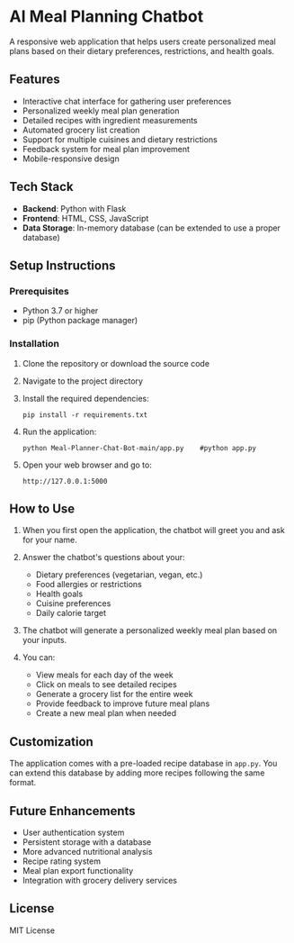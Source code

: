 # AI Meal Planning Chatbot

A responsive web application that helps users create personalized meal plans based on their dietary preferences, restrictions, and health goals.

## Features

- Interactive chat interface for gathering user preferences
- Personalized weekly meal plan generation
- Detailed recipes with ingredient measurements
- Automated grocery list creation
- Support for multiple cuisines and dietary restrictions
- Feedback system for meal plan improvement
- Mobile-responsive design

## Tech Stack

- **Backend**: Python with Flask
- **Frontend**: HTML, CSS, JavaScript
- **Data Storage**: In-memory database (can be extended to use a proper database)

## Setup Instructions

### Prerequisites

- Python 3.7 or higher
- pip (Python package manager)

### Installation

1. Clone the repository or download the source code

2. Navigate to the project directory

3. Install the required dependencies:
   ```
   pip install -r requirements.txt
   ```

4. Run the application:
   ```
   python Meal-Planner-Chat-Bot-main/app.py    #python app.py
   ```

5. Open your web browser and go to:
   ```
   http://127.0.0.1:5000
   ```

## How to Use

1. When you first open the application, the chatbot will greet you and ask for your name.

2. Answer the chatbot's questions about your:
   - Dietary preferences (vegetarian, vegan, etc.)
   - Food allergies or restrictions
   - Health goals
   - Cuisine preferences
   - Daily calorie target

3. The chatbot will generate a personalized weekly meal plan based on your inputs.

4. You can:
   - View meals for each day of the week
   - Click on meals to see detailed recipes
   - Generate a grocery list for the entire week
   - Provide feedback to improve future meal plans
   - Create a new meal plan when needed

## Customization

The application comes with a pre-loaded recipe database in `app.py`. You can extend this database by adding more recipes following the same format.

## Future Enhancements

- User authentication system
- Persistent storage with a database
- More advanced nutritional analysis
- Recipe rating system
- Meal plan export functionality
- Integration with grocery delivery services

## License

MIT License